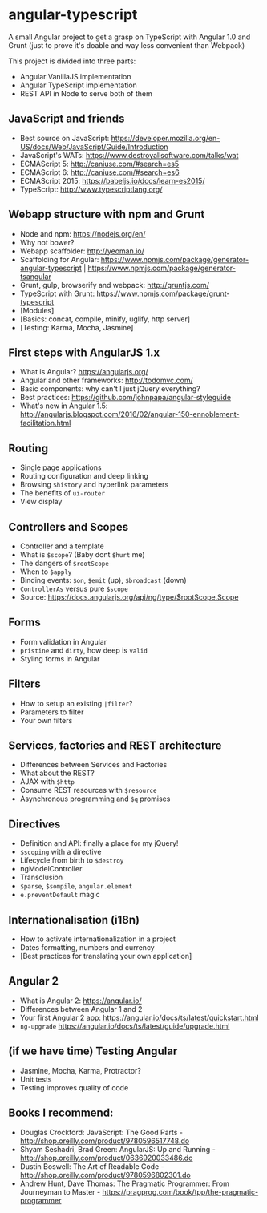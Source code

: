 # angular-typescript
A small Angular project to get a grasp on TypeScript with Angular 1.0 and Grunt (just to prove it's doable and way less convenient than Webpack)

This project is divided into three parts:

 - Angular VanillaJS implementation
 - Angular TypeScript implementation
 - REST API in Node to serve both of them

## JavaScript and friends
 - Best source on JavaScript: https://developer.mozilla.org/en-US/docs/Web/JavaScript/Guide/Introduction
 - JavaScript's WATs: https://www.destroyallsoftware.com/talks/wat
 - ECMAScript 5: http://caniuse.com/#search=es5
 - ECMAScript 6: http://caniuse.com/#search=es6
 - ECMAScript 2015: https://babeljs.io/docs/learn-es2015/
 - TypeScript: http://www.typescriptlang.org/

## Webapp structure with npm and Grunt
 - Node and npm: https://nodejs.org/en/
 - Why not bower?
 - Webapp scaffolder: http://yeoman.io/
 - Scaffolding for Angular: https://www.npmjs.com/package/generator-angular-typescript | https://www.npmjs.com/package/generator-tsangular
 - Grunt, gulp, browserify and webpack: http://gruntjs.com/
 - TypeScript with Grunt: https://www.npmjs.com/package/grunt-typescript
 - [Modules]
 - [Basics: concat, compile, minify, uglify, http server]
 - [Testing: Karma, Mocha, Jasmine]

## First steps with AngularJS 1.x
 - What is Angular? https://angularjs.org/
 - Angular and other frameworks: http://todomvc.com/
 - Basic components: why can't I just jQuery everything?
 - Best practices: https://github.com/johnpapa/angular-styleguide
 - What's new in Angular 1.5: http://angularjs.blogspot.com/2016/02/angular-150-ennoblement-facilitation.html

## Routing
 - Single page applications
 - Routing configuration and deep linking
 - Browsing `$history` and hyperlink parameters
 - The benefits of `ui-router`
 - View display

## Controllers and Scopes
 - Controller and a template
 - What is `$scope`? (Baby dont `$hurt` me)
 - The dangers of `$rootScope`
 - When to `$apply`
 - Binding events: `$on`, `$emit` (up), `$broadcast` (down)
 - `ControllerAs` versus pure `$scope`
 - Source: https://docs.angularjs.org/api/ng/type/$rootScope.Scope

## Forms
 - Form validation in Angular
 - `pristine` and `dirty`, how deep is `valid`
 - Styling forms in Angular

## Filters
 - How to setup an existing `|filter`?
 - Parameters to filter
 - Your own filters

## Services, factories and REST architecture
 - Differences between Services and Factories
 - What about the REST?
 - AJAX with `$http`
 - Consume REST resources with `$resource`
 - Asynchronous programming and `$q` promises

## Directives
 - Definition and API: finally a place for my jQuery!
 - `$scoping` with a directive
 - Lifecycle from birth to `$destroy`
 - ngModelController
 - Transclusion
 - `$parse`, `$sompile`, `angular.element`
 - `e.preventDefault` magic

## Internationalisation (i18n)
 - How to activate internationalization in a project
 - Dates formatting, numbers and currency
 - [Best practices for translating your own application]

## Angular 2
 - What is Angular 2: https://angular.io/
 - Differences between Angular 1 and 2
 - Your first Angular 2 app: https://angular.io/docs/ts/latest/quickstart.html
 - `ng-upgrade` https://angular.io/docs/ts/latest/guide/upgrade.html

## (if we have time) Testing Angular
 - Jasmine, Mocha, Karma, Protractor?
 - Unit tests
 - Testing improves quality of code

## Books I recommend:
 - Douglas Crockford:  JavaScript: The Good Parts - http://shop.oreilly.com/product/9780596517748.do
 - Shyam Seshadri, Brad Green: AngularJS: Up and Running - http://shop.oreilly.com/product/0636920033486.do
 - Dustin Boswell: The Art of Readable Code - http://shop.oreilly.com/product/9780596802301.do
 - Andrew Hunt, Dave Thomas: The Pragmatic Programmer: From Journeyman to Master - https://pragprog.com/book/tpp/the-pragmatic-programmer
